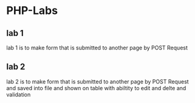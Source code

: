 ﻿# PHP-Labs

## lab 1

lab 1 is to make form that is submitted to another page by POST Request

## lab 2

lab 2 is to make form that is submitted to another page by POST Request and saved into file and shown on table with abiltity to edit and delte and validation
